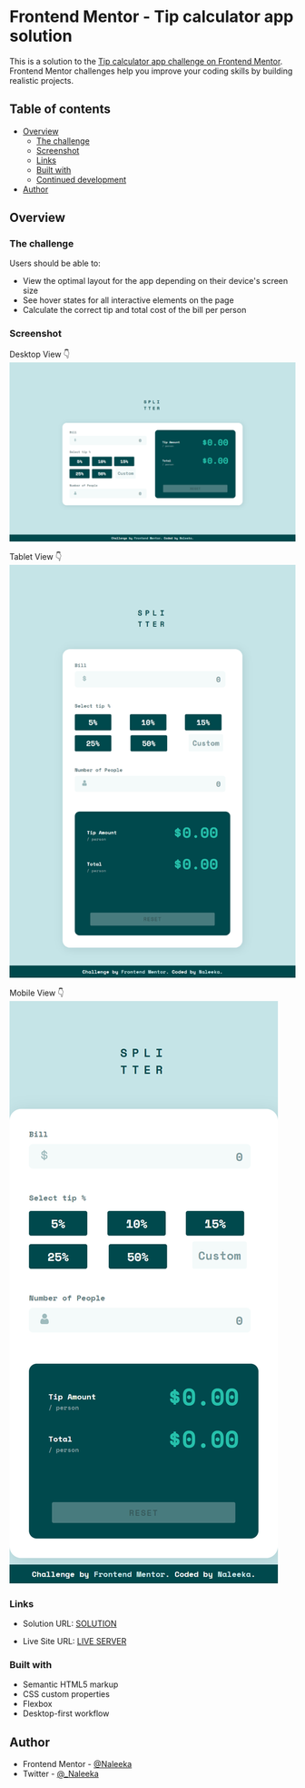 # Frontend Mentor - Tip calculator app solution

This is a solution to the [Tip calculator app challenge on Frontend Mentor](https://www.frontendmentor.io/challenges/tip-calculator-app-ugJNGbJUX). Frontend Mentor challenges help you improve your coding skills by building realistic projects.

## Table of contents

- [Overview](#overview)
  - [The challenge](#the-challenge)
  - [Screenshot](#screenshot)
  - [Links](#links)
  - [Built with](#built-with)
  - [Continued development](#continued-development)
- [Author](#author)

## Overview

### The challenge

Users should be able to:

- View the optimal layout for the app depending on their device's screen size
- See hover states for all interactive elements on the page
- Calculate the correct tip and total cost of the bill per person

### Screenshot

Desktop View 👇
![](./desktop-view.jpg)

Tablet View 👇
![](./tablet-view.jpg)

Mobile View 👇
![](./mobile-view.jpg)

### Links

- Solution URL: [SOLUTION](https://github.com/Naleeka/naleeka.github.io/tree/main/tip-calculator-app-main)

- Live Site URL: [LIVE SERVER](https://naleeka.github.io/tip-calculator-app-main/)

### Built with

- Semantic HTML5 markup
- CSS custom properties
- Flexbox
- Desktop-first workflow

## Author

- Frontend Mentor - [@Naleeka](https://www.frontendmentor.io/profile/Naleeka)
- Twitter - [@\_Naleeka](https://www.twitter.com/_Naleeka)
